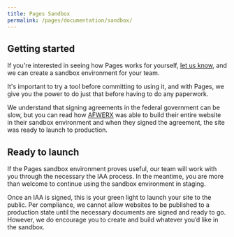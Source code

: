 ```yaml
---
title: Pages Sandbox
permalink: /pages/documentation/sandbox/
---
```


## Getting started

If you're interested in seeing how Pages works for yourself, [let us know](/contact/), and we can create a sandbox environment for your team.

It's important to try a tool before committing to using it, and with Pages, we give you the power to do just that before having to do any paperwork.

We understand that signing agreements in the federal government can be slow, but you can read how [AFWERX](/assets/documents/AFWERX-case-study.pdf) was able to build their entire website in their sandbox environment and when they signed the agreement, the site was ready to launch to production.

## Ready to launch

If the Pages sandbox environment proves useful, our team will work with you through the necessary the IAA process. In the meantime, you are more than welcome to continue using the sandbox environment in staging.

Once an IAA is signed, this is your green light to launch your site to the public. Per compliance, we cannot allow websites to be published to a production state until the necessary documents are signed and ready to go. However, we do encourage you to create and build whatever you’d like in the sandbox.
